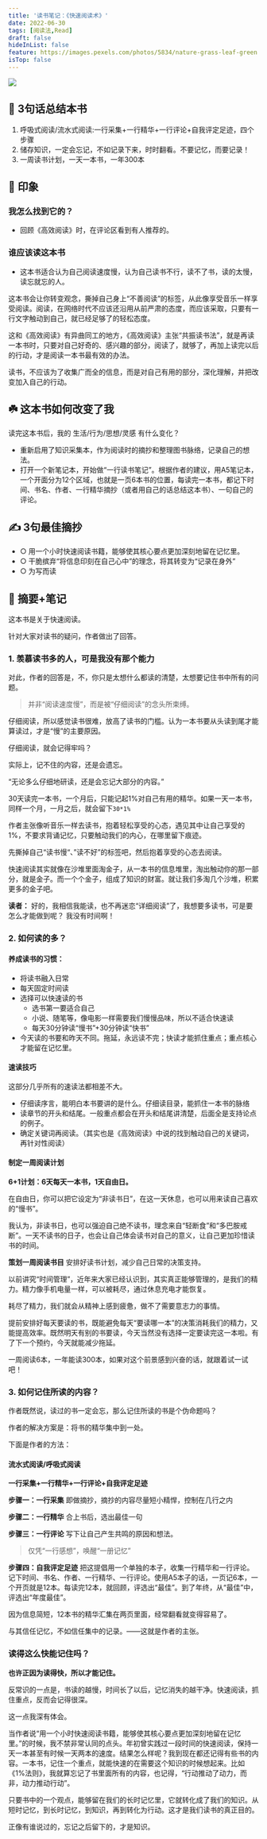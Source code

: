 ```yaml
---
title: '读书笔记：《快速阅读术》'
date: 2022-06-30
tags: [阅读法,Read]
draft: false
hideInList: false
feature: https://images.pexels.com/photos/5834/nature-grass-leaf-green.jpg?auto=compress&cs=tinysrgb&w=800
isTop: false
---
```

![](https://s2.loli.net/2022/06/30/nyd7eaHMiuJEL9m.png)

## 🚀 3句话总结本书
1. 呼吸式阅读/流水式阅读:一行采集+一行精华+一行评论+自我评定足迹，四个步骤
2. 储存知识，一定会忘记，不如记录下来，时时翻看。不要记忆，而要记录！
3. 一周读书计划，一天一本书，一年300本

## 🎨 印象

### 我怎么找到它的？
- 回顾《高效阅读》时，在评论区看到有人推荐的。

### 谁应该读这本书
- 这本书适合认为自己阅读速度慢，认为自己读书不行，读不了书，读的太慢，读忘就忘的人。

这本书会让你转变观念，撕掉自己身上“不善阅读”的标签，从此像享受音乐一样享受阅读。阅读，在网络时代不应该还沿用从前严肃的态度，而应该采取，只要有一行文字触动到自己，就已经足够了的轻松态度。

这和《高效阅读》有异曲同工的地方，《高效阅读》主张“共振读书法”，就是再读一本书时，只要对自己好奇的、感兴趣的部分，阅读了，就够了，再加上读完以后的行动，才是阅读一本书最有效的办法。

读书，不应该为了收集广而全的信息，而是对自己有用的部分，深化理解，并把改变加入自己的行动。

## ☘️ 这本书如何改变了我

读完这本书后，我的 生活/行为/思想/灵感 有什么变化？
- 重新启用了知识采集本，作为阅读时的摘抄和整理图书脉络，记录自己的想法。
- 打开一个新笔记本，开始做“一行读书笔记”。根据作者的建议，用A5笔记本，一个开面分为12个区域，也就是一页6本书的位置，每读完一本书，都记下时间、书名、作者、一行精华摘抄（或者用自己的话总结这本书）、一句自己的评论。

## ✍️ 3句最佳摘抄
- ○ 用一个小时快速阅读书籍，能够使其核心要点更加深刻地留在记忆里。
- ○ 干脆摈弃“将信息印刻在自己心中”的理念，将其转变为“记录在身外”
- ○ 为写而读

## 📒 摘要+笔记
这本书是关于快速阅读。

针对大家对读书的疑问，作者做出了回答。

### 1. 羡慕读书多的人，可是我没有那个能力
对此，作者的回答是，不，你只是太想什么都读的清楚，太想要记住书中所有的问题。

> 并非“阅读速度慢”，而是被“仔细阅读”的念头所束缚。

仔细阅读，所以感觉读书很难，放高了读书的门槛。认为一本书要从头读到尾才能算读过，才是“慢”的主要原因。

仔细阅读，就会记得牢吗？

实际上，记不住的内容，还是会遗忘。

“无论多么仔细地研读，还是会忘记大部分的内容。”

30天读完一本书，一个月后，只能记起1%对自己有用的精华。如果一天一本书，同样一个月，一月之后，就会留下`30*1%`

作者主张像听音乐一样去读书，抱着轻松享受的心态，遇见其中让自己享受的1%，不要求背诵记忆，只要触动我们的内心，在哪里留下痕迹。

先撕掉自己“读书慢“、”读不好”的标签吧，然后抱着享受的心态去阅读。

快速阅读其实就像在沙堆里面淘金子，从一本书的信息堆里，淘出触动你的那一部分，就是金子。而一个个金子，组成了知识的财富。就让我们多淘几个沙堆，积累更多的金子吧。

**读者：** 好的，我相信我能读，也不再迷恋“详细阅读”了，我想要多读书，可是要怎么才能做到呢？ 我没有时间啊！

### 2. 如何读的多？
#### 养成读书的习惯：
- 将读书融入日常
- 每天固定时间读
- 选择可以快速读的书
	- 选书第一要适合自己
	- 小说、随笔等，像电影一样需要我们慢慢品味，所以不适合快速读
	- 每天30分钟读“慢书”+30分钟读“快书”
- 今天读的书要和昨天不同。拖延，永远读不完；快读才能抓住重点；重点核心才能留在记忆里。

#### 速读技巧
这部分几乎所有的速读法都相差不大。
- 仔细读序言，能明白本书要讲的是什么。仔细读目录，能抓住一本书的脉络
- 读章节的开头和结尾。一般重点都会在开头和结尾讲清楚，后面全是支持论点的例子。
- 确定关键词再阅读。（其实也是《高效阅读》中说的找到触动自己的关键词，再针对性阅读）

#### 制定一周阅读计划
**6+1计划：6天每天一本书，1天自由日。**

在自由日，你可以把它设定为“非读书日”，在这一天休息，也可以用来读自己喜欢的“慢书”。

我认为，非读书日，也可以强迫自己绝不读书，理念来自“轻断食”和“多巴胺戒断”。一天不读书的日子，也会让自己体会读书对自己的意义，让自己更加珍惜读书的时间。

**策划一周阅读书目**
安排好读书计划，减少自己日常的决策支持。

以前讲究“时间管理”，近年来大家已经认识到，其实真正能够管理的，是我们的精力。精力像手机电量一样，可以被耗尽，通过休息充电才能恢复。

耗尽了精力，我们就会从精神上感到疲惫，做不了需要意志力的事情。

提前安排好每天要读的书，既能避免每天“要读哪一本”的决策消耗我们的精力，又能提高效率。既然明天有别的书要读，今天当然没有选择一定要读完这一本啦。有了下一个预约，今天就能减少拖延。

一周阅读6本，一年能读300本，如果对这个前景感到兴奋的话，就跟着试一试吧！


### 3. 如何记住所读的内容？
作者既然说，读过的书一定会忘，那么记住所读的书是个伪命题吗？

作者的解决方案是：将书的精华集中到一处。

下面是作者的方法：

#### 流水式阅读/呼吸式阅读

**一行采集+一行精华+一行评论+自我评定足迹**

**步骤一：一行采集**
即做摘抄，摘抄的内容尽量短小精悍，控制在几行之内

**步骤二：一行精华**
合上书后，选出最佳一句

**步骤三：一行评论**
写下让自己产生共鸣的原因和想法。

> 仅凭“一行感想”，唤醒“一册记忆”

**步骤四：自我评定足迹**
把这提倡用一个单独的本子，收集一行精华和一行评论。记下时间、书名、作者、一行精华、一行评论。使用A5本子的话，一页记6本，一个开页就是12本。每读完12本，就回顾，评选出“最佳”。到了年终，从“最佳”中，评选出“年度最佳”。

因为信息简短，12本书的精华汇集在两页里面，经常翻看就变得容易了。

与其信任记忆，不如信任集中的记录。——这就是作者的主张。

### 读得这么快能记住吗？

**也许正因为读得快，所以才能记住。**

反常识的一点是，书读的越慢，时间长了以后，记忆消失的越干净。快速阅读，抓住重点，反而会记得很深。

这一点我深有体会。

当作者说“用一个小时快速阅读书籍，能够使其核心要点更加深刻地留在记忆里。”的时候，我不禁非常认同的点头。年初曾实践过一段时间的快速阅读，保持一天一本甚至有时候一天两本的速度。结果怎么样呢？我到现在都还记得有些书的内容。一本书，记住一个重点，就能快速的在需要这个知识的时候想起来。比如《1%法则》，我就算忘记了书里面所有的内容，也记得，“行动推动了动力，而非，动力推动行动”。

只要书中的一个观点，能够留在我们的长时记忆里，它就转化成了我们的知识。从短时记忆，到长时记忆，到知识，再到转化为行动。这才是我们读书的真正目的。

正像有谁说过的，忘记之后留下的，才是知识。

